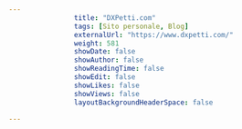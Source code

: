 ---
                title: "DXPetti.com"
                tags: [Sito personale, Blog]
                externalUrl: "https://www.dxpetti.com/"
                weight: 581
                showDate: false
                showAuthor: false
                showReadingTime: false
                showEdit: false
                showLikes: false
                showViews: false
                layoutBackgroundHeaderSpace: false
                ---

